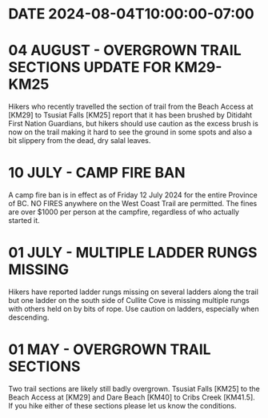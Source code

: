 # DATE 2024-08-04T10:00:00-07:00

# 04 AUGUST - OVERGROWN TRAIL SECTIONS UPDATE FOR KM29-KM25
Hikers who recently travelled the section of trail from the Beach Access at [KM29] to Tsusiat Falls [KM25] report that it has been brushed by Ditidaht First Nation Guardians, but hikers should use caution as the excess brush is now on the trail making it hard to see the ground in some spots and also a bit slippery from the dead, dry salal leaves.

# 10 JULY - CAMP FIRE BAN
A camp fire ban is in effect as of Friday 12 July 2024 for the entire Province of BC. NO FIRES anywhere on the West Coast Trail are permitted. The fines are over $1000 per person at the campfire, regardless of who actually started it.
  
# 01 JULY - MULTIPLE LADDER RUNGS MISSING
Hikers have reported ladder rungs missing on several ladders along the trail but one ladder on the south side of Cullite Cove is missing multiple rungs with others held on by bits of rope. Use caution on ladders, especially when descending. 
  
# 01 MAY - OVERGROWN TRAIL SECTIONS
Two trail sections are likely still badly overgrown. Tsusiat Falls [KM25] to the Beach Access at [KM29] and Dare Beach [KM40] to Cribs Creek [KM41.5]. If you hike either of these sections please let us know the conditions.
